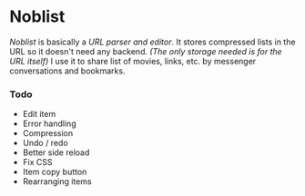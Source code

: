 # Noblist
*Noblist* is basically a *URL parser and editor*.
It stores compressed lists in the URL so it doesn't need any backend. *(The only storage needed is for the URL itself)*
I use it to share list of movies, links, etc. by messenger conversations and bookmarks.

### Todo
- Edit item
- Error handling
- Compression
- Undo / redo
- Better side reload
- Fix CSS
- Item copy button
- Rearranging items